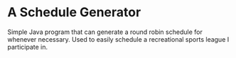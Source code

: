# A Schedule Generator

Simple Java program that can generate a round robin schedule for whenever necessary. Used to easily schedule a recreational sports league I participate in.
